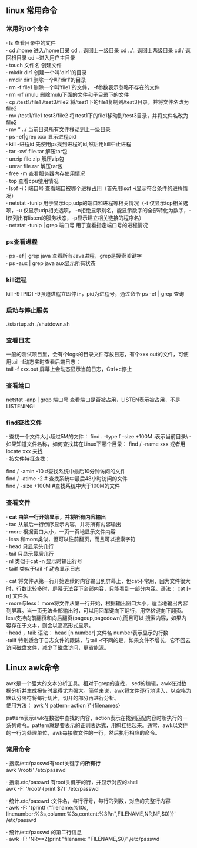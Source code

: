 ## linux 常用命令

### 常用的10个命令

· ls 查看目录中的文件\
· cd /home 进入/home目录   cd .. 返回上一级目录   cd ../.. 返回上两级目录 cd /  返回根目录  cd ~进入用户主目录\
· touch 文件名   创建文件\
· mkdir dir1 创建一个叫'dir1'的目录\
· rmdir dir1 删除一个叫'dir1'的目录\
· rm -f file1 删除一个叫'file1'的文件， -f参数表示忽略不存在的文件\
· rm -rf /mulu 删除mulu下面的文件和子目录下的文件\
· cp /test1/file1 /test3/file2  将/test1下的file1复制到/test3目录，并将文件名改为file2\
· mv /test1/file1 test3/file2   将/test1下的file1移动到/test3目录，并将文件名改为file2\
· mv * ../ 当前目录所有文件移动到上一级目录\
· ps -ef|grep xxx 显示进程pid\
· kill -进程id  先使用ps找到进程的id,然后用kill中止进程\
· tar -xvf file.tar  解压tar包\
· unzip file.zip 解压zip包\
· unrar file.rar  解压rar包\
· free -m  查看服务器内存使用情况\
· top 查看cpu使用情况\
· lsof -i：端口号  查看端口被哪个进程占用（首先用lsof -i显示符合条件的进程情况）\
· netstat -tunlp 用于显示tcp,udp的端口和进程等相关情况（-t 仅显示tcp相关选项，-u 仅显示udp相关选项， -n拒绝显示别名，能显示数字的全部转化为数字，-l仅列出有listen的服务状态，-p显示建立相关链接的程序名）\
· netstat -tunlp | grep 端口号   用于查看指定端口号的进程情况

### ps查看进程

· ps -ef | grep java  查看所有Java进程，grep是搜索关键字\
· ps -aux | grep java   aux显示所有状态

### kill进程

kill -9 [PID]  -9强迫进程立即停止，pid为进程号，通过命令 ps -ef | grep 查询

### 启动与停止服务

./startup.sh      ./shutdown.sh

### 查看日志

一般的测试项目里，会有个logs的目录文件存放日志，有个xxx.out的文件，可使用tail -f动态实时查看后端日志：\
tail -f xxx.out  屏幕上会动态显示当前日志，Ctrl+c停止

### 查看端口

netstat -anp | grep 端口号    查看端口是否被占用，LISTEN表示被占用，不是LISTENING!

### find查找文件

· 查找一个文件大小超过5M的文件： find . -type f -size +100M    .表示当前目录\ 
· 如果知道文件名称，如何查找其在Linux下哪个目录： find / -name xxx  或者用locate xxx  来找\
· 按文件特征查找：

find / -amin -10 #查找系统中最后10分钟访问的文件\
find / -atime -2 # 查找系统中最后48小时访问的文件\
find / -size +100M #查找系统中大于100M的文件

### 查看文件

· **cat  由第一行开始显示，并将所有内容输出** \
· tac  从最后一行倒序显示内容，并将所有内容输出\
· more 根据窗口大小，一页一页地显示文件内容\
· less 和more类似，但可以往前翻页，而且可以搜索字符\
· head  只显示头几行\
· tail  只显示最后几行\
· nl    类似于cat -n  显示时输出行号\
· tailf  类似于tail -f 动态显示日志

· cat 将文件从第一行开始连续的内容输出到屏幕上，但cat不常用，因为文件很大时，行数比较多时，屏幕无法容下全部内容，只能看到一部分内容。语法： cat [-n] 文件名\
· more与less：more将文件从第一行开始，根据输出窗口大小，适当地输出内容到屏幕。当一页无法全部输出时，可以用回车键向下翻行，用空格键向下翻页。less支持向前翻页和向后翻页(pageup,pagedown),而且可以
搜索内容，如果内容存在于文本，则会以高亮形式显示。\
· head ，tail:  语法： head [n number] 文件名    number表示显示的行数\
·tailf 特别适合于日志文件的跟踪，与tail -f不同的是，如果文件不增长，它不回去访问磁盘文件，减少了磁盘访问，更省能源。

## Linux awk命令

awk是一个强大的文本分析工具。相对于grep的查找， sed的编辑，awk在对数据分析并生成报告时显得尤为强大。简单来说，awk将文件逐行地读入，以空格为默认分隔符将每行切片，切开的部分再进行分析。\
                    使用方法： awk '{ pattern+action }' {filenames}

pattern表示awk在数据中查找的内容，action表示在找到匹配内容时所执行的一系列命令。pattern就是要表示的正则表达式，用斜杠括起来。通常，awk以文件的一行为处理单位，awk每接收文件的一行，然后执行相应的命令。

### 常用命令

· 搜索/etc/passwd有root关键字的**所有行**\
awk '/root/' /etc/passwd

· 搜索.etc/passwd 有root关键字的行，并显示对应的shell\
awk -F: '/root/ {print $7}' /etc/passwd

· 统计.etc/passwd :文件名，每行行号，每行的列数，对应的完整行内容\
· awk -F: '{printf ("filename:%10s, linenumber:%3s,column:%3s,content:%3f\n",FILENAME,NR,NF,$0)}}' /etc/passwd

· 统计/etc/passwd 的第二行信息\
· awk -F: 'NR==2(print "filename: "FILENAME,$0}' /etc/passwd
